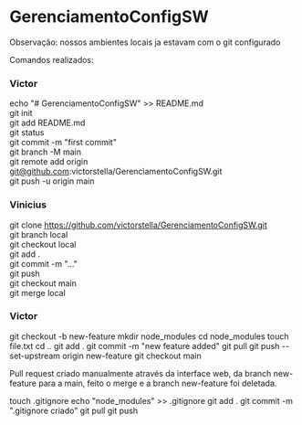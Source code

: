 # GerenciamentoConfigSW

Observação: nossos ambientes locais ja estavam com o git configurado  

Comandos realizados:  

### Victor

echo "# GerenciamentoConfigSW" >> README.md  
git init  
git add README.md  
git status  
git commit -m "first commit"  
git branch -M main  
git remote add origin git@github.com:victorstella/GerenciamentoConfigSW.git  
git push -u origin main  

### Vinicius

git clone https://github.com/victorstella/GerenciamentoConfigSW.git  
git branch local  
git checkout local  
git add .  
git commit -m "..."  
git push  
git checkout main  
git merge local  

### Victor

git checkout -b new-feature
mkdir node_modules
cd node_modules
touch file.txt
cd ..
git add .
git commit -m "new feature added"
git pull
git push --set-upstream origin new-feature
git checkout main

Pull request criado manualmente através da interface web, da branch new-feature para a main, feito o merge e a branch new-feature foi deletada.

touch .gitignore
echo "node_modules" >> .gitignore
git add .
git commit -m ".gitignore criado"
git pull
git push